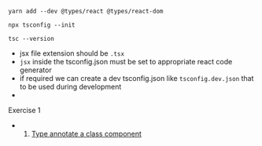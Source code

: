 ```
yarn add --dev @types/react @types/react-dom

npx tsconfig --init

tsc --version
```

- jsx file extension should be `.tsx`
- `jsx` inside the tsconfig.json must be set to appropriate react code generator
- if required we can create a dev tsconfig.json like `tsconfig.dev.json` that to be used during development
- 



Exercise 1
- 1. [Type annotate a class component](https://codesandbox.io/s/practice-typescript-component-annotation-5q4pc)
